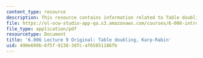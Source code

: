```yaml
---
content_type: resource
description: This resource contains information related to Table doubling, Karp-Rabin.
file: https://ol-ocw-studio-app-qa.s3.amazonaws.com/courses/6-006-introduction-to-algorithms-fall-2011/490e699b6f5f91383dfcaf65851186fb_MIT6_006F11_lec09_orig.pdf
file_type: application/pdf
resourcetype: Document
title: '6.006 Lecture 9 Original: Table doubling, Karp-Rabin'
uid: 490e699b-6f5f-9138-3dfc-af65851186fb
---
```

